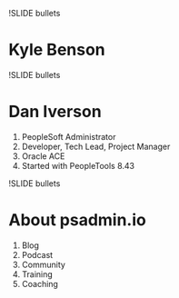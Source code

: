 !SLIDE bullets

# Kyle Benson

!SLIDE bullets

# Dan Iverson

1. PeopleSoft Administrator
1. Developer, Tech Lead, Project Manager
1. Oracle ACE
1. Started with PeopleTools 8.43

!SLIDE bullets

# About psadmin.io

1. Blog
1. Podcast
1. Community
1. Training
1. Coaching
